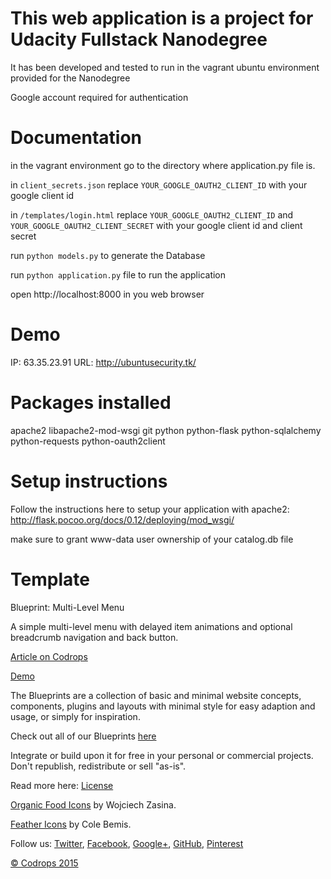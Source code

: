 This web application is a project for Udacity Fullstack Nanodegree
=========
It has been developed and tested to run in the vagrant ubuntu environment provided for the Nanodegree

Google account required for authentication

Documentation
=========
in the vagrant environment go to the directory where application.py file is.

in ```client_secrets.json``` replace ```YOUR_GOOGLE_OAUTH2_CLIENT_ID``` with your google client id

in ```/templates/login.html``` replace ```YOUR_GOOGLE_OAUTH2_CLIENT_ID``` and ```YOUR_GOOGLE_OAUTH2_CLIENT_SECRET``` with your google client id and client secret

run ```python models.py``` to generate the Database

run ```python application.py``` file to run the application

open http://localhost:8000 in you web browser

Demo
======

IP: 63.35.23.91
URL: http://ubuntusecurity.tk/

Packages installed
======
apache2
libapache2-mod-wsgi
git
python
python-flask
python-sqlalchemy
python-requests
python-oauth2client

Setup instructions
======

Follow the instructions here to setup your application with apache2: http://flask.pocoo.org/docs/0.12/deploying/mod_wsgi/

make sure to grant www-data user ownership of your catalog.db file

Template
=========
Blueprint: Multi-Level Menu

A simple multi-level menu with delayed item animations and optional breadcrumb navigation and back button.

[Article on Codrops](http://tympanus.net/codrops/?p=25521)

[Demo](http://tympanus.net/Blueprints/MultiLevelMenu/)

The Blueprints are a collection of basic and minimal website concepts, components, plugins and layouts with minimal style for easy adaption and usage, or simply for inspiration.

Check out all of our Blueprints [here](http://tympanus.net/codrops/category/blueprints/)

Integrate or build upon it for free in your personal or commercial projects. Don't republish, redistribute or sell "as-is".

Read more here: [License](http://tympanus.net/codrops/licensing/)

[Organic Food Icons](http://tympanus.net/codrops/2015/03/19/freebie-organic-food-icon-set/) by Wojciech Zasina.

[Feather Icons](http://colebemis.com/feather/) by Cole Bemis.

Follow us: [Twitter](http://www.twitter.com/codrops), [Facebook](http://www.facebook.com/pages/Codrops/159107397912), [Google+](https://plus.google.com/101095823814290637419), [GitHub](https://github.com/codrops), [Pinterest](http://www.pinterest.com/codrops/)

[© Codrops 2015](http://www.codrops.com)
